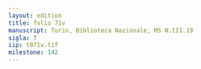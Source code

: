 ```yaml
---
layout: edition
title: folio 71v
manuscript: Turin, Biblioteca Nazionale, MS N.III.19
sigla: T
iip: t071v.tif
milestone: 142
---
```

